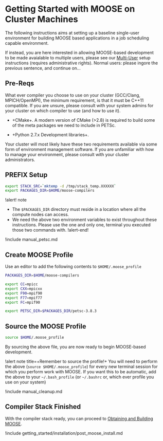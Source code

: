 # Getting Started with MOOSE on Cluster Machines

The following instructions aims at setting up a baseline single-user environment for building MOOSE based applications in a job scheduling capable environment.

If instead, you are here interested in allowing MOOSE-based development to be made avaialable to multiple users, please see our [Multi-User](getting_started/installation/cluster.md) setup instructions (requires administrative rights). Normal users: please ingore the previous sentence, and continue on...

## Pre-Reqs

What ever compiler you choose to use on your cluster (GCC/Clang, MPICH/OpenMPI), the minimum requirement, is that it must be C++11 compatible. If you are unsure, please consult with your system admins for your cluster on which compiler to use (and how to use it).

- +CMake+. A modern version of CMake (>2.8) is required to build some of the meta packages we need to include in PETSc.

- +Python 2.7.x Development libraries+.

Your cluster will most likely have these two requirements available via some form of environment management software. If you are unfamiliar with how to manage your environment, please consult with your cluster administrators.

## PREFIX Setup

```bash
export STACK_SRC=`mktemp -d /tmp/stack_temp.XXXXXX`
export PACKAGES_DIR=$HOME/moose-compilers
```

!alert! note
- The `$PACKAGES_DIR` directory must reside in a location where all the compute nodes can access.
- We need the above two environment variables to exist throughout these instructions. Please use the one and only one, terminal you executed those two commands with.
!alert-end!

!include manual_petsc.md

## Create MOOSE Profile

Use an editor to add the following contents to `$HOME/.moose_profile`

```bash
PACKAGES_DIR=$HOME/moose-compilers

export CC=mpicc
export CXX=mpicxx
export F90=mpif90
export F77=mpif77
export FC=mpif90

export PETSC_DIR=$PACKAGES_DIR/petsc-3.8.3
```

## Source the MOOSE Profile

```bash
source $HOME/.moose_profile
```

By sourcing the above file, you are now ready to begin MOOSE-based development.

!alert note title=+Remember to source the profile!+
You will need to perform the above (`source $HOME/.moose_profile`) for every new terminal session for which you perform work with MOOSE. If you want this to be automatic, add the above to your `~/.bash_profile` (or `~/.bashrc` or, which ever profile you use on your system)

!include manual_cleanup.md

## Compiler Stack Finished

With the compiler stack ready, you can proceed to [Obtaining and Building MOOSE](getting_started/installation/install_moose.md).

!include getting_started/installation/post_moose_install.md
